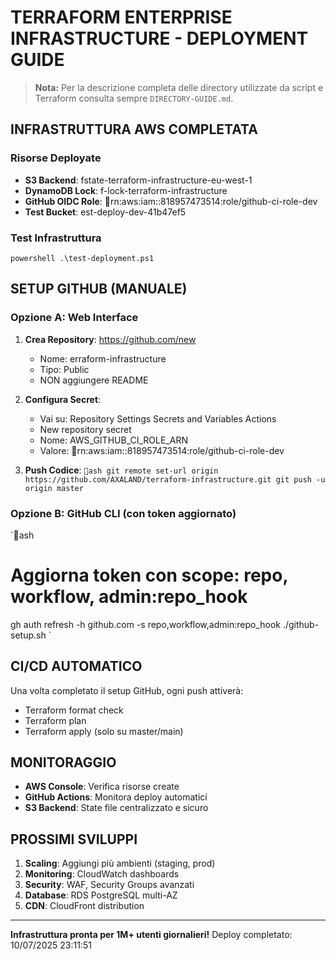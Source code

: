 ﻿#  TERRAFORM ENTERPRISE INFRASTRUCTURE - DEPLOYMENT GUIDE

> **Nota:** Per la descrizione completa delle directory utilizzate da script e Terraform consulta sempre `DIRECTORY-GUIDE.md`.

##  INFRASTRUTTURA AWS COMPLETATA

###  Risorse Deployate
- **S3 Backend**: 	fstate-terraform-infrastructure-eu-west-1
- **DynamoDB Lock**: 	f-lock-terraform-infrastructure  
- **GitHub OIDC Role**: rn:aws:iam::818957473514:role/github-ci-role-dev
- **Test Bucket**: 	est-deploy-dev-41b47ef5

###  Test Infrastruttura
`powershell
.\test-deployment.ps1
`

##  SETUP GITHUB (MANUALE)

### Opzione A: Web Interface
1. **Crea Repository**: https://github.com/new
   - Nome: 	erraform-infrastructure 
   - Tipo: Public
   - NON aggiungere README

2. **Configura Secret**:
   - Vai su: Repository Settings  Secrets and Variables  Actions
   - New repository secret
   - Nome: AWS_GITHUB_CI_ROLE_ARN
   - Valore: rn:aws:iam::818957473514:role/github-ci-role-dev

3. **Push Codice**:
   `ash
   git remote set-url origin https://github.com/AXALAND/terraform-infrastructure.git
   git push -u origin master
   `

### Opzione B: GitHub CLI (con token aggiornato)
`ash
# Aggiorna token con scope: repo, workflow, admin:repo_hook
gh auth refresh -h github.com -s repo,workflow,admin:repo_hook
./github-setup.sh
`

##  CI/CD AUTOMATICO

Una volta completato il setup GitHub, ogni push attiverà:
-  Terraform format check
-  Terraform plan
-  Terraform apply (solo su master/main)

##  MONITORAGGIO

- **AWS Console**: Verifica risorse create
- **GitHub Actions**: Monitora deploy automatici  
- **S3 Backend**: State file centralizzato e sicuro

##  PROSSIMI SVILUPPI

1. **Scaling**: Aggiungi più ambienti (staging, prod)
2. **Monitoring**: CloudWatch dashboards
3. **Security**: WAF, Security Groups avanzati
4. **Database**: RDS PostgreSQL multi-AZ
5. **CDN**: CloudFront distribution

---
**Infrastruttura pronta per 1M+ utenti giornalieri!** 
Deploy completato: 10/07/2025 23:11:51
